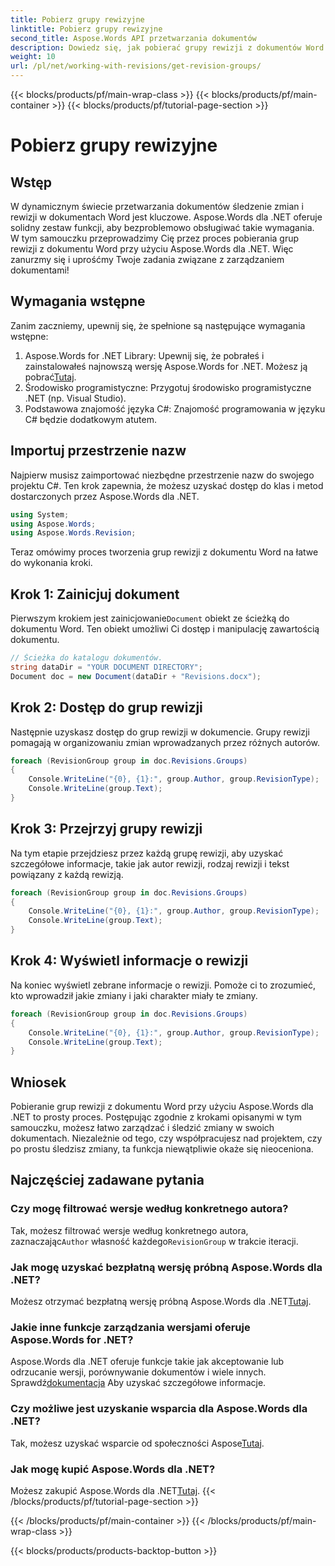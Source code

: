 ```yaml
---
title: Pobierz grupy rewizyjne
linktitle: Pobierz grupy rewizyjne
second_title: Aspose.Words API przetwarzania dokumentów
description: Dowiedz się, jak pobierać grupy rewizji z dokumentów Word za pomocą Aspose.Words dla .NET dzięki temu kompleksowemu przewodnikowi krok po kroku. Idealne do zarządzania dokumentami.
weight: 10
url: /pl/net/working-with-revisions/get-revision-groups/
---
```


{{< blocks/products/pf/main-wrap-class >}}
{{< blocks/products/pf/main-container >}}
{{< blocks/products/pf/tutorial-page-section >}}

# Pobierz grupy rewizyjne

## Wstęp

W dynamicznym świecie przetwarzania dokumentów śledzenie zmian i rewizji w dokumentach Word jest kluczowe. Aspose.Words dla .NET oferuje solidny zestaw funkcji, aby bezproblemowo obsługiwać takie wymagania. W tym samouczku przeprowadzimy Cię przez proces pobierania grup rewizji z dokumentu Word przy użyciu Aspose.Words dla .NET. Więc zanurzmy się i uprośćmy Twoje zadania związane z zarządzaniem dokumentami!

## Wymagania wstępne

Zanim zaczniemy, upewnij się, że spełnione są następujące wymagania wstępne:

1.  Aspose.Words for .NET Library: Upewnij się, że pobrałeś i zainstalowałeś najnowszą wersję Aspose.Words for .NET. Możesz ją pobrać[Tutaj](https://releases.aspose.com/words/net/).
2. Środowisko programistyczne: Przygotuj środowisko programistyczne .NET (np. Visual Studio).
3. Podstawowa znajomość języka C#: Znajomość programowania w języku C# będzie dodatkowym atutem.

## Importuj przestrzenie nazw

Najpierw musisz zaimportować niezbędne przestrzenie nazw do swojego projektu C#. Ten krok zapewnia, że możesz uzyskać dostęp do klas i metod dostarczonych przez Aspose.Words dla .NET.

```csharp
using System;
using Aspose.Words;
using Aspose.Words.Revision;
```

Teraz omówimy proces tworzenia grup rewizji z dokumentu Word na łatwe do wykonania kroki.

## Krok 1: Zainicjuj dokument

 Pierwszym krokiem jest zainicjowanie`Document` obiekt ze ścieżką do dokumentu Word. Ten obiekt umożliwi Ci dostęp i manipulację zawartością dokumentu.

```csharp
// Ścieżka do katalogu dokumentów.
string dataDir = "YOUR DOCUMENT DIRECTORY";
Document doc = new Document(dataDir + "Revisions.docx");
```

## Krok 2: Dostęp do grup rewizji

Następnie uzyskasz dostęp do grup rewizji w dokumencie. Grupy rewizji pomagają w organizowaniu zmian wprowadzanych przez różnych autorów.

```csharp
foreach (RevisionGroup group in doc.Revisions.Groups)
{
    Console.WriteLine("{0}, {1}:", group.Author, group.RevisionType);
    Console.WriteLine(group.Text);
}
```

## Krok 3: Przejrzyj grupy rewizji

Na tym etapie przejdziesz przez każdą grupę rewizji, aby uzyskać szczegółowe informacje, takie jak autor rewizji, rodzaj rewizji i tekst powiązany z każdą rewizją.

```csharp
foreach (RevisionGroup group in doc.Revisions.Groups)
{
    Console.WriteLine("{0}, {1}:", group.Author, group.RevisionType);
    Console.WriteLine(group.Text);
}
```

## Krok 4: Wyświetl informacje o rewizji

Na koniec wyświetl zebrane informacje o rewizji. Pomoże ci to zrozumieć, kto wprowadził jakie zmiany i jaki charakter miały te zmiany.

```csharp
foreach (RevisionGroup group in doc.Revisions.Groups)
{
    Console.WriteLine("{0}, {1}:", group.Author, group.RevisionType);
    Console.WriteLine(group.Text);
}
```

## Wniosek

Pobieranie grup rewizji z dokumentu Word przy użyciu Aspose.Words dla .NET to prosty proces. Postępując zgodnie z krokami opisanymi w tym samouczku, możesz łatwo zarządzać i śledzić zmiany w swoich dokumentach. Niezależnie od tego, czy współpracujesz nad projektem, czy po prostu śledzisz zmiany, ta funkcja niewątpliwie okaże się nieoceniona.

## Najczęściej zadawane pytania

### Czy mogę filtrować wersje według konkretnego autora?

 Tak, możesz filtrować wersje według konkretnego autora, zaznaczając`Author` własność każdego`RevisionGroup` w trakcie iteracji.

### Jak mogę uzyskać bezpłatną wersję próbną Aspose.Words dla .NET?

 Możesz otrzymać bezpłatną wersję próbną Aspose.Words dla .NET[Tutaj](https://releases.aspose.com/).

### Jakie inne funkcje zarządzania wersjami oferuje Aspose.Words for .NET?

 Aspose.Words dla .NET oferuje funkcje takie jak akceptowanie lub odrzucanie wersji, porównywanie dokumentów i wiele innych. Sprawdź[dokumentacja](https://reference.aspose.com/words/net/) Aby uzyskać szczegółowe informacje.

### Czy możliwe jest uzyskanie wsparcia dla Aspose.Words dla .NET?

Tak, możesz uzyskać wsparcie od społeczności Aspose[Tutaj](https://forum.aspose.com/c/words/8).

### Jak mogę kupić Aspose.Words dla .NET?

 Możesz zakupić Aspose.Words dla .NET[Tutaj](https://purchase.aspose.com/buy).
{{< /blocks/products/pf/tutorial-page-section >}}

{{< /blocks/products/pf/main-container >}}
{{< /blocks/products/pf/main-wrap-class >}}

{{< blocks/products/products-backtop-button >}}

